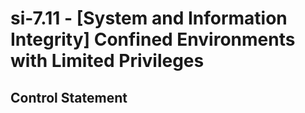 # si-7.11 - \[System and Information Integrity\] Confined Environments with Limited Privileges

## Control Statement
